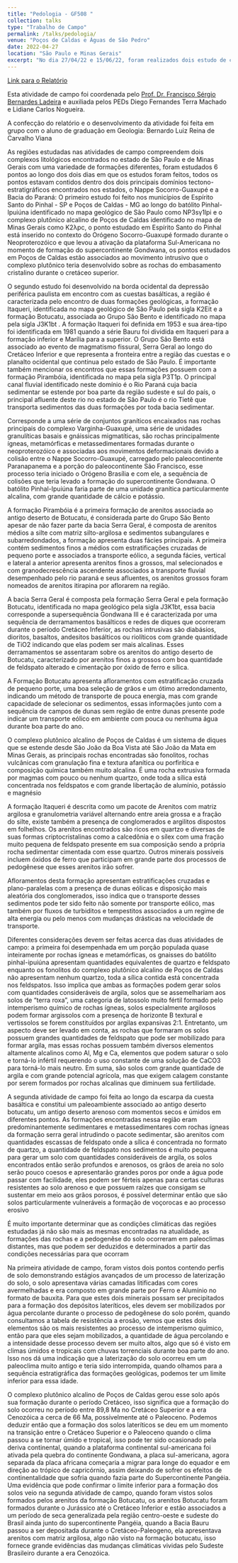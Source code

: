 ```yaml
---
title: "Pedologia - GF508 "
collection: talks
type: "Trabalho de Campo"
permalink: /talks/pedologia/ 
venue: "Poços de Caldas e Águas de São Pedro"
date: 2022-04-27
location: "São Paulo e Minas Gerais"
excerpt: "No dia 27/04/22 e 15/06/22, foram realizados dois estudo de campo na região de Poços de Caldas e de Águas de São Pedro, nestas atividades de campo, foram analisados 6 pontos contendo diferentes formações geológicas e pedogenéticas associadas às rochas sedimentares e metamórficas da Nappe Socorro-Guaxupé e da Bacia do Paraná, o intuito da atividade foi demonstrar como diferentes condições e composições de protólito podem alterar os processos pedogenéticos e produzir zonas econômicas úteis como solos férteis e minas de minérios como ferro e bauxita. Foram também analisadas técnicas de manejo e uso do solo especialmente com relação ao planejamento urbano desenvolvido pelos municípios com relação ao descarte de lixo e tratamento do lençol freático."
---
```


[Link para o Relatório](https://reysouza.github.io/geo/pedo.pdf)

Esta atividade de campo foi coordenada pelo [Prof. Dr. Francisco Sérgio Bernardes Ladeira](https://portal.ige.unicamp.br/docente/franciscosergio-bernardes-ladeira) e auxiliada pelos PEDs Diego Fernandes Terra Machado e Lidiane Carlos Nogueira.

A confecção do relatório e o desenvolvimento da atividade foi feita em grupo com o aluno de graduação em Geologia: Bernardo Luiz Reina de Carvalho Viana

 As regiões estudadas nas atividades de campo compreendem dois complexos litológicos encontrados no estado de São Paulo e de Minas Gerais com uma variedade de formações diferentes, foram estudados 6 pontos ao longo dos dois dias em que os estudos foram feitos, todos os pontos estavam contidos dentro dos dois principais domínios tectono-estratigráficos encontrados nos estados, o Nappe Socorro-Guaxupé e a Bacia do Paraná: O primeiro estudo foi feito nos municípios de Espírito Santo do Pinhal - SP e Poços de Caldas - MG ao longo do batólito Pinhal-Ipuiúna identificado no mapa geológico de São Paulo como NP3sγ1lpi e o complexo plutônico alcalino de Poços de Caldas identificado no mapa de Minas Gerais como K2λpc, o ponto estudado em Espírito Santo do Pinhal está inserido no contexto do Orógeno Socorro-Guaxupé formado durante o Neoproterozóico e que levou a ativação da plataforma Sul-Americana no momento de formação do supercontinente Gondwana, os pontos estudados em Poços de Caldas estão associados ao movimento intrusivo que o complexo plutônico teria desenvolvido sobre as rochas do embasamento cristalino durante o cretáceo superior. 

 O segundo estudo foi desenvolvido na borda ocidental da depressão periférica paulista em encontro com as cuestas basálticas, a região é caracterizada pelo encontro de duas formações geológicas, a formação Itaqueri, identificada no mapa geológico de São Paulo pela sigla K2Eit e a formação Botucatu, associada ao Grupo São Bento e identificado no mapa pela sigla J3K1bt . A formação Itaqueri foi definida em 1953 e sua área-tipo foi identificada em 1981 quando a série Bauru foi dividida em Itaqueri para a formação inferior e Marília para a superior. O Grupo São Bento está associado ao evento de magmatismo fissural, Serra Geral ao longo do Cretáceo Inferior e que representa a fronteira entre a região das cuestas e o planalto ocidental que continua pelo estado de São Paulo. É importante também mencionar os encontros que essas formações possuem com a formação Pirambóia, identificada no mapa pela sigla P3T1p. O principal canal fluvial identificado neste domínio é o Rio Paraná cuja bacia sedimentar se estende por boa parte da região sudeste e sul do país, o principal afluente deste rio no estado de São Paulo é o rio Tietê que transporta sedimentos das duas formações por toda bacia sedimentar.

 Corresponde a uma série de conjuntos graníticos encaixados nas rochas principais do complexo Varginha-Guaxupé, uma série de unidades granulíticas basais e gnáissicas migmatíticas, são rochas principalmente ígneas, metamórficas e metassedimentares formadas durante o neoproterozóico e associadas aos movimentos deformacionais devido a colisão entre o Nappe Socorro-Guaxupé, carregado pelo paleocontinente Paranapanema e a porção do paleocontinente São Francisco, esse processo teria iniciado o Orógeno Brasília e com ele, a sequência de colisões que teria levado a formação do supercontinente Gondwana. O batólito Pinhal-Ipuiúna faria parte de uma unidade granítica particularmente alcalina, com grande quantidade de cálcio e potássio.

 A formação Pirambóia é a primeira formação de arenitos associada ao antigo deserto de Botucatu, é considerada parte do Grupo São Bento apesar de não fazer parte da bacia Serra Geral, é composta de arenitos médios a silte com matriz silto-argilosa e sedimentos subangulares e subarredondados, a formação apresenta duas fácies principais. A primeira contém sedimentos finos a médios com estratificações cruzadas de pequeno porte e associados a transporte eólico, a segunda fácies, vertical e lateral a anterior apresenta arenitos finos a grossos, mal selecionados e com granodecrescência ascendente associados a transporte fluvial desempenhado pelo rio paraná e seus afluentes, os arenitos grossos foram nomeados de arenitos itirapina por aflorarem na região.

 A bacia Serra Geral é composta pela formação Serra Geral e pela formação Botucatu, identificada no mapa geológico pela sigla J3K1bt, essa bacia corresponde a supersequência Gondwana III e é caracterizada por uma sequência de derramamentos basálticos e redes de diques que ocorreram durante o período Cretáceo Inferior, as rochas intrusivas são diabásios, dioritos, basaltos, andesitos basálticos ou riolíticos com grande quantidade de TiO2 indicando que elas podem ser mais alcalinas. Esses derramamentos se assentaram sobre os arenitos do antigo deserto de Botucatu, caracterizado por arenitos finos a grossos com boa quantidade de feldspato alterado e cimentação por óxido de ferro e sílica.

A Formação Botucatu apresenta afloramentos com estratificação cruzada de pequeno porte, uma boa seleção de grãos e um ótimo arredondamento, indicando um método de transporte de pouca energia, mas com grande capacidade de selecionar os sedimentos, essas informações junto com a sequência de campos de dunas sem região de entre dunas presente pode indicar um transporte eólico em ambiente com pouca ou nenhuma água durante boa parte do ano.

 O complexo plutônico alcalino de Poços de Caldas é um sistema de diques que se estende desde São João da Boa Vista até São João da Mata em Minas Gerais, as principais rochas encontradas são fonolitos, rochas vulcânicas com granulação fina e textura afanítica ou porfirítica e composição química também muito alcalina. É uma rocha extrusiva formada por magmas com pouco ou nenhum quartzo, onde toda a sílica está concentrada nos feldspatos e com grande libertação de alumínio, potássio e magnésio

 A formação Itaqueri é descrita como um pacote de Arenitos com matriz argilosa e granulometria variável alternando entre areia grossa e a fração do silte, existe também a presença de conglomerados e argilitos dispostos em folhelhos. Os arenitos encontrados são ricos em quartzo e diversas de suas formas criptocristalinas como a calcedônia e o sílex com uma fração muito pequena de feldspato presente em sua composição sendo a própria rocha sedimentar cimentada com esse quartzo. Outros minerais possíveis incluem óxidos de ferro que participam em grande parte dos processos de pedogênese que esses arenitos irão sofrer.

 Afloramentos desta formação apresentam estratificações cruzadas e plano-paralelas com a presença de dunas eólicas e disposição mais aleatória dos conglomerados, isso indica que o transporte desses sedimentos pode ter sido feito não somente por transporte eólico, mas também por fluxos de turbiditos e tempestitos associados a um regime de alta energia ou pelo menos com mudanças drásticas na velocidade de transporte.

 Diferentes considerações devem ser feitas acerca das duas atividades de campo: a primeira foi desempenhada em um porção populada quase inteiramente por rochas ígneas e metamórficas, os gnaisses do batólito pinhal-ipuiúna apresentam quantidades equivalentes de quartzo e feldspato enquanto os fonolitos do complexo plutônico alcalino de Poços de Caldas não apresentam nenhum quartzo, toda a sílica contida está concentrada nos feldspatos. Isso implica que ambas as formações podem gerar solos com quantidades consideráveis de argila, solos que se assemelhariam aos solos de “terra roxa”, uma categoria de latossolo muito fértil formado pelo intemperismo químico de rochas ígneas, solos especialmente argilosos podem formar argissolos com a presença de horizonte B textural e vertissolos se forem constituídos por argilas expansivas 2:1. Entretanto, um aspecto deve ser levado em conta, as rochas que formaram os solos possuem grandes quantidades de feldspato que pode ser mobilizado para formar argila, mas essas rochas possuem também diversos elementos altamente alcalinos como Al, Mg e Ca, elementos que podem saturar o solo e torná-lo infértil requerendo o uso constante de uma solução de CaCO3 para torná-lo mais neutro. Em suma, são solos com grande quantidade de argila e com grande potencial agrícola, mas que exigem calagem constante por serem formados por rochas alcalinas que diminuem sua fertilidade.

 A segunda atividade de campo foi feita ao longo da escarpa da cuesta basáltica e constitui um paleoambiente associado ao antigo deserto botucatu, um antigo deserto arenoso com momentos secos e úmidos em diferentes pontos. As formações encontradas nessa região eram predominantemente sedimentares e metassedimentares com rochas ígneas da formação serra geral intrudindo o pacote sedimentar, são arenitos com quantidades escassas de feldspato onde a sílica é concentrada no formato de quartzo, a quantidade de feldspato nos sedimentos é muito pequena para gerar um solo com quantidades consideráveis de argila, os solos encontrados então serão profundos e arenosos, os grãos de areia no solo serão pouco coesos e apresentarão grandes poros por onde a água pode passar com facilidade, eles podem ser férteis apenas para certas culturas resistentes ao solo arenoso e que possuem raízes que consigam se sustentar em meio aos grãos porosos, é possível determinar então que são solos particularmente vulneráveis a formação de voçorocas e ao processo erosivo

 É muito importante determinar que as condições climáticas das regiões estudadas já não são mais as mesmas encontradas na atualidade, as formações das rochas e a pedogenêse do solo ocorreram em paleoclimas distantes, mas que podem ser deduzidos e determinados a partir das condições necessárias para que ocorram

 Na primeira atividade de campo, foram vistos dois pontos contendo perfis de solo demonstrando estágios avançados de um processo de laterização do solo, o solo apresentava várias camadas litificadas com cores avermelhadas e era composto em grande parte por Ferro e Alumínio no formato de bauxita. Para que estes dois minerais possam ser precipitados para a formação dos depósitos lateríticos, eles devem ser mobilizados por água percolante durante o processo de pedogênese do solo porém, quando consultamos a tabela de resistência a erosão, vemos que estes dois elementos são os mais resistentes ao processo de intemperismo químico, então para que eles sejam mobilizados, a quantidade de água percolando e a intensidade desse processo devem ser muito altos, algo que só é visto em climas úmidos e tropicais com chuvas torrenciais durante boa parte do ano. Isso nos dá uma indicação que a laterização do solo ocorreu em um paleoclima muito antigo e teria sido interrompida, quando olhamos para a sequência estratigráfica das formações geológicas, podemos ter um limite inferior para essa idade. 

 O complexo plutônico alcalino de Poços de Caldas gerou esse solo após sua formação durante o período Cretáceo, isso significa que a formação do solo ocorreu no período entre 89,8 Ma no Cretáceo Superior e a era Cenozóica a cerca de 66 Ma, possivelmente até o Paleoceno. Podemos deduzir então que a formação dos solos lateríticos se deu em um momento na transição entre o Cretáceo Superior e o Paleoceno quando o clima passou a se tornar úmido e tropical, isso pode ter sido ocasionado pela deriva continental, quando a plataforma continental sul-americana foi ativada pela quebra do continente Gondwana, a placa sul-americana, agora separada da placa africana começaria a migrar para longe do equador e em direção ao trópico de capricórnio, assim deixando de sofrer os efeitos de continentalidade que sofria quando fazia parte do Supercontinente Pangéia. Uma evidência que pode confirmar o limite inferior para a formação dos solos veio na segunda atividade de campo, quando foram vistos solos formados pelos arenitos da formação Botucatu, os arenitos Botucatu foram formados durante o Jurássico até o Cretáceo Inferior e estão associados a um período de seca generalizada pela região centro-oeste e sudeste do Brasil ainda junto do supercontinente Pangéia, quando a Bacia Bauru passou a ser depositada durante o Cretáceo-Paleogeno, ela apresentava arenitos com matriz argilosa, algo não visto na formação botucatu, isso fornece grande evidências das mudanças climáticas vividas pelo Sudeste Brasileiro durante a era Cenozóica.


